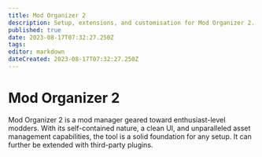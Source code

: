 ```yaml
---
title: Mod Organizer 2
description: Setup, extensions, and customisation for Mod Organizer 2.
published: true
date: 2023-08-17T07:32:27.250Z
tags: 
editor: markdown
dateCreated: 2023-08-17T07:32:27.250Z
---
```


# Mod Organizer 2

Mod Organizer 2 is a mod manager geared toward enthusiast-level modders. With its self-contained nature, a clean UI, and unparalleled asset management capabilities, the tool is a solid foundation for any setup. It can further be extended with third-party plugins.

